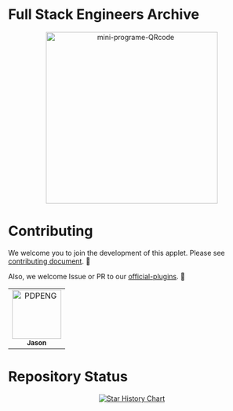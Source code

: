 # Full Stack Engineers Archive

<div align="center">
  <img src="https://user-images.githubusercontent.com/86602255/169729717-13c3c778-3de1-48ff-9933-ae07523a140e.jpg" width="350" alt="mini-programe-QRcode">
</div>

# Contributing

We welcome you to join the development of this applet. Please see [contributing document](https://github.com/appletdevelop/full-stack/tree/main/docs/CONTRIBUTING.md). 🤗

Also, we welcome Issue or PR to our [official-plugins](https://github.com/appletdevelop). 🐛

<!-- readme: collaborators,contributors,bots -start -->
<table>
<tr>
    <td align="center">
        <a href="https://github.com/PDPENG">
            <img src="https://avatars.githubusercontent.com/u/86602255?v=4" width="100;" alt="PDPENG"/>
            <br />
            <sub><b>Jason</b></sub>
        </a>
    </td></tr>
</table>
<!-- readme: collaborators,contributors,bots -end -->

# Repository Status

<div align="center">
  <a href="https://pdpeng.github.io">
    <img src="https://api.star-history.com/svg?repos=appletdevelop/full-stack&type=Date" alt="Star History Chart">
  </a>
</div>
